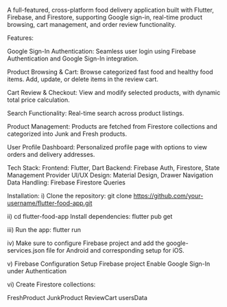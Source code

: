 A full-featured, cross-platform food delivery application built with Flutter, Firebase, and Firestore, supporting Google sign-in, real-time product browsing, cart management, and order review functionality.

Features:

Google Sign-In Authentication:
Seamless user login using Firebase Authentication and Google Sign-In integration.

Product Browsing & Cart:
Browse categorized fast food and healthy food items. Add, update, or delete items in the review cart.

Cart Review & Checkout:
View and modify selected products, with dynamic total price calculation.

Search Functionality:
Real-time search across product listings.

Product Management:
Products are fetched from Firestore collections and categorized into Junk and Fresh products.

User Profile Dashboard:
Personalized profile page with options to view orders and delivery addresses.

Tech Stack:
Frontend: Flutter, Dart
Backend: Firebase Auth, Firestore, State Management	Provider
UI/UX Design:	Material Design, Drawer Navigation
Data Handling:	Firebase Firestore Queries

Installation:
i) Clone the repository:
git clone https://github.com/your-username/flutter-food-app.git

ii) cd flutter-food-app
Install dependencies:
flutter pub get

iii) Run the app:
flutter run

iv) Make sure to configure Firebase project and add the google-services.json file for Android and corresponding setup for iOS.

v) Firebase Configuration
Setup Firebase project
Enable Google Sign-In under Authentication

vi) Create Firestore collections:

FreshProduct
JunkProduct
ReviewCart
usersData

